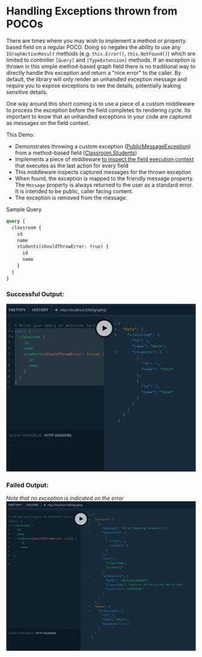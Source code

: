 # Handling Exceptions thrown from POCOs


There are times where you may wish to implement a method or property based field on a regular POCO. Doing so negates the ability to use any `IGraphActionResult` methods (e.g. `this.Error()`, `this.NotFound()`) which are limited to controller `[Query]` and `[TypeExtension]` methods. If an exception is thrown in this simple method-based graph field there is no traditional way to directly handle this exception and return a "nice error" to the caller. By default, the library will only render an unhandled exception message and require you to expose exceptions to see the details, potentially leaking sensitive details.

One way around this short coming is to use a piece of a custom middleware to process the exception before the field completes its rendering cycle.  Its important to know that an unhandled exceptions in your code are captured as messages on the field context.

This Demo: 
* Demonstrates throwing a custom exception ([PublicMessageException](https://github.com/kevin-carroll/graphqlaspnet-middleware-exceptions/blob/master/middleware-exception-handler/middleware-exception-handler/Model/PublicMessageException.cs)) from a method-based field ([Classroom.Students](https://github.com/kevin-carroll/graphqlaspnet-middleware-exceptions/blob/master/middleware-exception-handler/middleware-exception-handler/Model/Classroom.cs))
* Implements a piece of middleware [to inspect the field execution context](https://github.com/kevin-carroll/graphqlaspnet-middleware-exceptions/blob/master/middleware-exception-handler/middleware-exception-handler/ExceptionInspectorMiddleware.cs) that executes as the last action for every field
* This middleware inspects captured messages for the thrown exception
* When found, the exception is mapped to the friendly message property. The `Message` property is always returned to the user as a standard error. It is intended to be public, caller facing content.
* The exception is removed from the message.

Sample Query
```graphql
query {
  classroom {
    id
    name
    students(shouldThrowError: true) {
      id
      name
    }
  }
}
```

### Successful Output:
![Successful Output](output-1.png)

### Failed Output:
_Note that no exception is indicated on the error_
![Failed Output](output-2.png)
